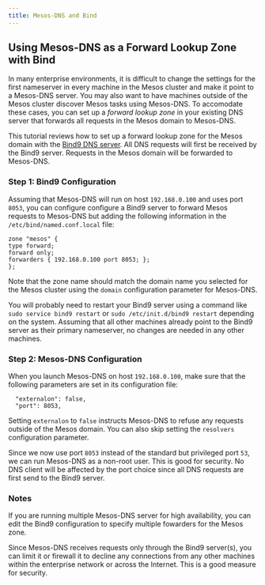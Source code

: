 ```yaml
---
title: Mesos-DNS and Bind
---
```


## Using Mesos-DNS as a Forward Lookup Zone with Bind

In many enterprise environments, it is difficult to change the settings for the first nameserver in every machine in the Mesos cluster and make it point to a Mesos-DNS server. You may also want to have machines outside of the Mesos cluster discover Mesos tasks using Mesos-DNS. To accomodate these cases, you can set up a *forward lookup zone* in your existing DNS server that forwards all requests in the Mesos domain to Mesos-DNS. 

This tutorial reviews how to set up a forward lookup zone for the Mesos domain with the [Bind9 DNS server](http://www.bind9.net). All DNS requests will first be received by the Bind9 server. Requests in the Mesos domain will be forwarded to Mesos-DNS. 
 
 
### Step 1: Bind9 Configuration

Assuming that Mesos-DNS will run on host `192.168.0.100` and uses port `8053`, you can configure configure a Bind9 server to forward Mesos requests to Mesos-DNS but adding the following information in the `/etc/bind/named.conf.local` file:

```
zone "mesos" {
type forward;
forward only;
forwarders { 192.168.0.100 port 8053; }; 
}; 
```

Note that the zone name should match the domain name you selected for the Mesos cluster using the `domain` configuration parameter for Mesos-DNS. 

You will probably need to restart your Bind9 server using a command like `sudo service bind9 restart` or `sudo /etc/init.d/bind9 restart` depending on the system. Assuming that all other machines already point to the Bind9 server as their primary nameserver, no changes are needed in any other machines. 


### Step 2: Mesos-DNS Configuration

When you launch Mesos-DNS on host `192.168.0.100`, make sure that the following parameters are set in its configuration file:

``` 
  "externalon": false,
  "port": 8053,
```

Setting `externalon` to `false` instructs Mesos-DNS to refuse any requests outside of the Mesos domain. You can also skip setting the `resolvers` configuration parameter. 

Since we now use port `8053` instead of the standard but privileged port `53`, we can run Mesos-DNS as a non-root user. This is good for security. No DNS client will be affected by the port choice since all DNS requests are first send to the Bind9 server. 

### Notes 

If you are running multiple Mesos-DNS server for high availability, you can edit the Bind9 configuration to specify multiple fowarders for the Mesos zone. 

Since Mesos-DNS receives requests only through the Bind9 server(s), you can limit it or firewall it to decline any connections from any other machines within the enterprise network or across the Internet. This is a good measure for security. 





